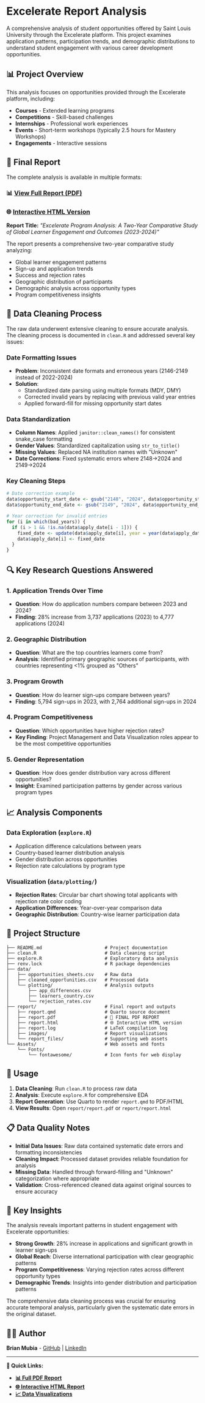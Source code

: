 # Excelerate Report Analysis

A comprehensive analysis of student opportunities offered by Saint Louis University through the Excelerate platform. This project examines application patterns, participation trends, and demographic distributions to understand student engagement with various career development opportunities.

## 📊 Project Overview

This analysis focuses on opportunities provided through the Excelerate platform, including:
- **Courses** - Extended learning programs
- **Competitions** - Skill-based challenges
- **Internships** - Professional work experiences  
- **Events** - Short-term workshops (typically 2.5 hours for Mastery Workshops)
- **Engagements** - Interactive sessions

## 📄 Final Report

The complete analysis is available in multiple formats:

### **📊 [View Full Report (PDF)](./report/report.pdf)**
### **🌐 [Interactive HTML Version](./report/report.html)**

**Report Title:** *"Excelerate Program Analysis: A Two-Year Comparative Study of Global Learner Engagement and Outcomes (2023-2024)"*

The report presents a comprehensive two-year comparative study analyzing:
- Global learner engagement patterns
- Sign-up and application trends
- Success and rejection rates
- Geographic distribution of participants
- Demographic analysis across opportunity types
- Program competitiveness insights

## 🧹 Data Cleaning Process

The raw data underwent extensive cleaning to ensure accurate analysis. The cleaning process is documented in `clean.R` and addressed several key issues:

### Date Formatting Issues
- **Problem**: Inconsistent date formats and erroneous years (2146-2149 instead of 2022-2024)
- **Solution**: 
  - Standardized date parsing using multiple formats (MDY, DMY)
  - Corrected invalid years by replacing with previous valid year entries
  - Applied forward-fill for missing opportunity start dates

### Data Standardization
- **Column Names**: Applied `janitor::clean_names()` for consistent snake_case formatting
- **Gender Values**: Standardized capitalization using `str_to_title()`
- **Missing Values**: Replaced NA institution names with "Unknown"
- **Date Corrections**: Fixed systematic errors where 2148→2024 and 2149→2024

### Key Cleaning Steps
```r
# Date correction example
data$opportunity_start_date <- gsub("2148", "2024", data$opportunity_start_date)
data$opportunity_end_date <- gsub("2149", "2024", data$opportunity_end_date)

# Year correction for invalid entries
for (i in which(bad_years)) {
  if (i > 1 && !is.na(data$apply_date[i - 1])) {
    fixed_date <- update(data$apply_date[i], year = year(data$apply_date[i - 1]))
    data$apply_date[i] <- fixed_date
  }
}
```

## 🔍 Key Research Questions Answered

### 1. **Application Trends Over Time**
- **Question**: How do application numbers compare between 2023 and 2024?
- **Finding**: 28% increase from 3,737 applications (2023) to 4,777 applications (2024)

### 2. **Geographic Distribution**
- **Question**: What are the top countries learners come from?
- **Analysis**: Identified primary geographic sources of participants, with countries representing <1% grouped as "Others"

### 3. **Program Growth**
- **Question**: How do learner sign-ups compare between years?
- **Finding**: 5,794 sign-ups in 2023, with 2,764 additional sign-ups in 2024

### 4. **Program Competitiveness**
- **Question**: Which opportunities have higher rejection rates?
- **Key Finding**: Project Management and Data Visualization roles appear to be the most competitive opportunities

### 5. **Gender Representation**
- **Question**: How does gender distribution vary across different opportunities?
- **Insight**: Examined participation patterns by gender across various program types

## 📈 Analysis Components

### Data Exploration (`explore.R`)
- Application difference calculations between years
- Country-based learner distribution analysis
- Gender distribution across opportunities
- Rejection rate calculations by program type

### Visualization (`data/plotting/`)
- **Rejection Rates**: Circular bar chart showing total applicants with rejection rate color coding
- **Application Differences**: Year-over-year comparison data
- **Geographic Distribution**: Country-wise learner participation data

## 📁 Project Structure

```
├── README.md                       # Project documentation
├── clean.R                         # Data cleaning script
├── explore.R                       # Exploratory data analysis
├── renv.lock                       # R package dependencies
├── data/
│   ├── opportunities_sheets.csv    # Raw data
│   ├── cleaned_opportunities.csv   # Processed data
│   └── plotting/                   # Analysis outputs
│       ├── app_differences.csv
│       ├── learners_country.csv
│       └── rejection_rates.csv
├── report/                         # Final report and outputs
│   ├── report.qmd                  # Quarto source document
│   ├── report.pdf                  # 📄 FINAL PDF REPORT
│   ├── report.html                 # 🌐 Interactive HTML version
│   ├── report.log                  # LaTeX compilation log
│   ├── images/                     # Report visualizations
│   └── report_files/               # Supporting web assets
└── Assets/                         # Web assets and fonts
    └── Fonts/
        └── fontawesome/            # Icon fonts for web display
```

## 🔧 Usage

1. **Data Cleaning**: Run `clean.R` to process raw data
2. **Analysis**: Execute `explore.R` for comprehensive EDA
3. **Report Generation**: Use Quarto to render `report.qmd` to PDF/HTML
4. **View Results**: Open `report/report.pdf` or `report/report.html`

## 📋 Data Quality Notes

- **Initial Data Issues**: Raw data contained systematic date errors and formatting inconsistencies
- **Cleaning Impact**: Processed dataset provides reliable foundation for analysis
- **Missing Data**: Handled through forward-filling and "Unknown" categorization where appropriate
- **Validation**: Cross-referenced cleaned data against original sources to ensure accuracy

## 🎯 Key Insights

The analysis reveals important patterns in student engagement with Excelerate opportunities:

- **Strong Growth**: 28% increase in applications and significant growth in learner sign-ups
- **Global Reach**: Diverse international participation with clear geographic patterns
- **Program Competitiveness**: Varying rejection rates across different opportunity types
- **Demographic Trends**: Insights into gender distribution and participation patterns

The comprehensive data cleaning process was crucial for ensuring accurate temporal analysis, particularly given the systematic date errors in the original dataset.

## 👨‍💻 Author

**Brian Mubia** - [GitHub](https://github.com/owlzyseyes) | [LinkedIn](https://linkedin.com/in/brian1001)

---

**🔗 Quick Links:**
- **[📊 Full PDF Report](./report/report.pdf)**
- **[🌐 Interactive HTML Report](./report/report.html)**
- **[📈 Data Visualizations](./report/images/)**
